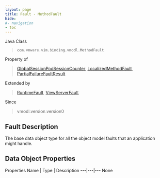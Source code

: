 ```yaml
---
layout: page
title: Fault - MethodFault
hide:
#- navigation
- toc
---
```








Java Class
> `com.vmware.vim.binding.vmodl.MethodFault`

Property of
> [GlobalSessionPodSessionCounter](vdi.users.GlobalSessionQueryService.PodSessionCounter.md#field_detail), [LocalizedMethodFault](vmodl.LocalizedMethodFault.md#field_detail), [PartialFailureFaultResult](vdi.fault.PartialFailureFault.PartialFailureFaultResult.md#field_detail)

Extended by
> [RuntimeFault](vmodl.RuntimeFault.md), [ViewServerFault](vdi.fault.ViewServerFault.md)

Since
> vmodl.version.version0


## Fault Description

The base data object type for all the object model faults that an application might handle.

## Data Object Properties
Properties
Name |  Type |  Description
---|---|---
None


 
